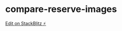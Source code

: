 # compare-reserve-images

[Edit on StackBlitz ⚡️](https://stackblitz.com/edit/vue2-vite-starter-pdde7a)
